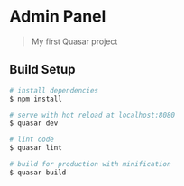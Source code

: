 # Admin Panel

> My first Quasar project

## Build Setup

``` bash
# install dependencies
$ npm install

# serve with hot reload at localhost:8080
$ quasar dev

# lint code
$ quasar lint

# build for production with minification
$ quasar build
```

